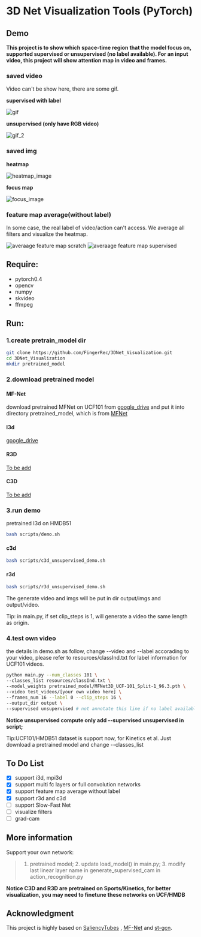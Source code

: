 # 3D Net Visualization Tools (PyTorch)

## Demo

**This project is to show which space-time region that the model focus on, 
supported supervised or unsupervised (no label available). For an input video, 
this project will show attention map in video and frames.**

### saved video

Video can't be show here, there are some gif.

**supervised with label**

![gif](https://github.com/FingerRec/3DNet_Visualization/raw/master/resources/supervised.gif)

**unsupervised (only have RGB video)**

![gif_2](https://github.com/FingerRec/3DNet_Visualization/raw/master/resources/unsupervised.gif)


### saved img

**heatmap**

![heatmap_image](https://github.com/FingerRec/3DNet_Visualization/raw/master/resources/heatmap_1.png)

**focus map**

![focus_image](https://github.com/FingerRec/3DNet_Visualization/raw/master/resources/focusimg_1.png)

### feature map average(without label)
In some case, the real label of video/action can't access. We average all filters
and visualize the heatmap.

![averaage feature map scratch](https://github.com/FingerRec/3DNet_Visualization/raw/master/resources/heatmap_000_sc.png)
![averaage feature map supervised](https://github.com/FingerRec/3DNet_Visualization/raw/master/resources/heatmap_000.png)



## Require:
- pytorch0.4
- opencv
- numpy
- skvideo
- ffmpeg

## Run:
### 1.create pretrain_model dir
```bash
git clone https://github.com/FingerRec/3DNet_Visualization.git
cd 3DNet_Visualization
mkdir pretrained_model
```

### 2.download pretrained model
#### MF-Net
download pretrained MFNet on UCF101 from [google_drive](https://goo.gl/mML2gv) and put it into directory pretrained_model,
which is from [MFNet](https://github.com/cypw/PyTorch-MFNet)
#### I3d
[google_drive](https://drive.google.com/open?id=1feHEql9XhoV2pwXb5dTs4TFuaqsa1ajX)

#### R3D 

[To be add]()

#### C3D
[To be add]()

### 3.run demo

pretrained I3d on HMDB51
```bash
bash scripts/demo.sh
```
#### c3d
```bash
bash scripts/c3d_unsupervised_demo.sh
```

#### r3d
```bash
bash scripts/r3d_unsupervised_demo.sh
```

The generate video and imgs will be put in dir output/imgs and output/video.

Tip: in main.py, if set clip_steps is 1, will generate a video the same length as origin.

### 4.test own video

the details in demo.sh as follow, change --video and --label accorading to your video, please refer to resources/classInd.txt for label information for UCF101 videos.

```bash
python main.py --num_classes 101 \
--classes_list resources/classInd.txt \
--model_weights pretrained_model/MFNet3D_UCF-101_Split-1_96.3.pth \
--video test_videos/[your own video here] \
--frames_num 16 --label 0 --clip_steps 16 \
--output_dir output \
--supervised unsupervised # not annotate this line if no label available

```

**Notice unsupervised compute only add --supervised unsupervised in script;**


Tip:UCF101/HMDB51 dataset is support now, for Kinetics et al. Just download a pretrained model and change --classes_list

## To Do List
- [X] support i3d, mpi3d
- [X] support multi fc layers or full convolution networks
- [X] support feature map average without label
- [X] support r3d and c3d
- [ ] support Slow-Fast Net
- [ ] visualize filters
- [ ] grad-cam

## More information

Support your own network:

> 1. pretrained model; 2. update load_model() in main.py; 3. modify last linear layer name in generate_supervised_cam in action_recognition.py

**Notice C3D and R3D are pretrained on Sports/Kinetics, for better visualization, you may need to finetune these networks on UCF/HMDB**


## Acknowledgment
This project is highly based on [SaliencyTubes](https://github.com/alexandrosstergiou/Saliency-Tubes-Visual-Explanations-for-Spatio-Temporal-Convolutions) 
, [MF-Net](https://github.com/cypw/PyTorch-MFNet) and [st-gcn](https://github.com/yysijie/st-gcn).
